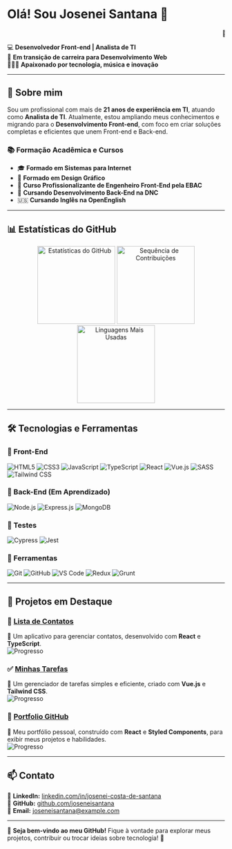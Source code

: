 # Olá! Sou Josenei Santana 👋

<p align="center">
  <marquee behavior="scroll" direction="left" scrollamount="10">
    🚀 Josenei Santana | Desenvolvedor Front-end | Analista de TI 🚀
  </marquee>
</p>

💻 **Desenvolvedor Front-end | Analista de TI**  
🎯 **Em transição de carreira para Desenvolvimento Web**  
👨🏾‍💻 **Apaixonado por tecnologia, música e inovação**  

---

## 🚀 Sobre mim
Sou um profissional com mais de **21 anos de experiência em TI**, atuando como **Analista de TI**. Atualmente, estou ampliando meus conhecimentos e migrando para o **Desenvolvimento Front-end**, com foco em criar soluções completas e eficientes que unem Front-end e Back-end.

### 📚 Formação Acadêmica e Cursos
- 🎓 **Formado em Sistemas para Internet**
- 🎨 **Formado em Design Gráfico**
- 🚀 **Curso Profissionalizante de Engenheiro Front-End pela EBAC**
- 🔧 **Cursando Desenvolvimento Back-End na DNC**
- 🇺🇸 **Cursando Inglês na OpenEnglish**

---

## 📊 Estatísticas do GitHub

<div align="center">  
  <img height="180em" src="https://github-readme-stats.vercel.app/api?username=joseneisantana&show_icons=true&theme=radical&count_private=true" alt="Estatísticas do GitHub"/>  
  <img height="180em" src="https://github-readme-streak-stats.herokuapp.com/?user=joseneisantana&theme=radical" alt="Sequência de Contribuições"/>  
  <img height="180em" src="https://github-readme-stats.vercel.app/api/top-langs/?username=joseneisantana&layout=compact&theme=radical" alt="Linguagens Mais Usadas"/>  
</div>

---

## 🛠️ Tecnologias e Ferramentas

### 🚀 Front-End
![HTML5](https://img.shields.io/badge/HTML5-E34F26?style=flat-square&logo=html5&logoColor=white)
![CSS3](https://img.shields.io/badge/CSS3-1572B6?style=flat-square&logo=css3&logoColor=white)
![JavaScript](https://img.shields.io/badge/JavaScript-F7DF1E?style=flat-square&logo=javascript&logoColor=black)
![TypeScript](https://img.shields.io/badge/TypeScript-3178C6?style=flat-square&logo=typescript&logoColor=white)
![React](https://img.shields.io/badge/React-61DAFB?style=flat-square&logo=react&logoColor=black)
![Vue.js](https://img.shields.io/badge/Vue.js-4FC08D?style=flat-square&logo=vue.js&logoColor=white)
![SASS](https://img.shields.io/badge/SASS-CC6699?style=flat-square&logo=sass&logoColor=white)
![Tailwind CSS](https://img.shields.io/badge/TailwindCSS-38B2AC?style=flat-square&logo=tailwind-css&logoColor=white)

### 🔧 Back-End (Em Aprendizado)
![Node.js](https://img.shields.io/badge/Node.js-339933?style=flat-square&logo=node.js&logoColor=white)
![Express.js](https://img.shields.io/badge/Express.js-000000?style=flat-square&logo=express&logoColor=white)
![MongoDB](https://img.shields.io/badge/MongoDB-47A248?style=flat-square&logo=mongodb&logoColor=white)

### 🧪 Testes
![Cypress](https://img.shields.io/badge/Cypress-17202C?style=flat-square&logo=cypress&logoColor=white)
![Jest](https://img.shields.io/badge/Jest-C21325?style=flat-square&logo=jest&logoColor=white)

### 🔨 Ferramentas
![Git](https://img.shields.io/badge/Git-F05032?style=flat-square&logo=git&logoColor=white)
![GitHub](https://img.shields.io/badge/GitHub-181717?style=flat-square&logo=github&logoColor=white)
![VS Code](https://img.shields.io/badge/VS_Code-007ACC?style=flat-square&logo=visual-studio-code&logoColor=white)
![Redux](https://img.shields.io/badge/Redux-764ABC?style=flat-square&logo=redux&logoColor=white)
![Grunt](https://img.shields.io/badge/Grunt-FBA919?style=flat-square&logo=grunt&logoColor=black)

---

## 📌 Projetos em Destaque

### 📱 [Lista de Contatos](https://github.com/joseneisantana/Lista-de-Contatos)
📒 Um aplicativo para gerenciar contatos, desenvolvido com **React** e **TypeScript**.  
![Progresso](https://img.shields.io/badge/Progresso-100%25-brightgreen)

### ✅ [Minhas Tarefas](https://github.com/joseneisantana/minhas-tarefas)
📝 Um gerenciador de tarefas simples e eficiente, criado com **Vue.js** e **Tailwind CSS**.  
![Progresso](https://img.shields.io/badge/Progresso-95%25-yellow)

### 🎨 [Portfolio GitHub](https://github.com/joseneisantana/PortfolioGithub)
🌟 Meu portfólio pessoal, construído com **React** e **Styled Components**, para exibir meus projetos e habilidades.  
![Progresso](https://img.shields.io/badge/Progresso-90%25-yellowgreen)

---

## 📫 Contato

📌 **LinkedIn:** [linkedin.com/in/josenei-costa-de-santana](https://www.linkedin.com/in/josenei-costa-de-santana/)  
📌 **GitHub:** [github.com/joseneisantana](https://github.com/joseneisantana)  
📧 **Email:** joseneisantana@example.com  

---

🌟 **Seja bem-vindo ao meu GitHub!** Fique à vontade para explorar meus projetos, contribuir ou trocar ideias sobre tecnologia! 🚀
